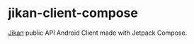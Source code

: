 # jikan-client-compose
[Jikan](https://jikan.moe/) public API Android Client made with Jetpack Compose.
